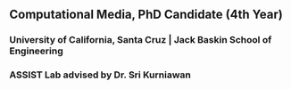 ## Computational Media, PhD Candidate (4th Year)
### University of California, Santa Cruz | Jack Baskin School of Engineering
### ASSIST Lab advised by Dr. Sri Kurniawan 
